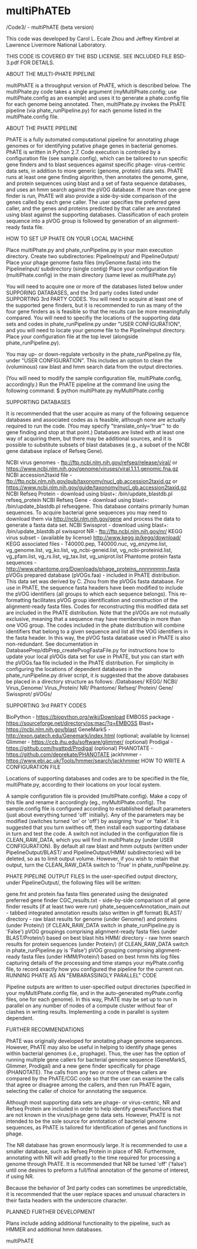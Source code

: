 # multiPhATEb
/Code3/ - multiPhATE (beta version)

This code was developed by Carol L. Ecale Zhou and Jeffrey Kimbrel at Lawrence Livermore National Laboratory.

THIS CODE IS COVERED BY THE BSD LICENSE. SEE INCLUDED FILE BSD-3.pdf FOR DETAILS.

ABOUT THE MULTI-PHATE PIPELINE

multiPhATE is a throughput version of PhATE, which is described below. The multiPhate.py code takes a single argument (myMultiPhate.config; use multiPhate.config as an example) and uses it to generate a phate.config file for each genome being annotated. Then, multiPhate.py invokes the PhATE pipeline (via phate_runPipeline.py) for each genome listed in the multiPhate.config file.

ABOUT THE PHATE PIPELINE

PhATE is a fully automated computational pipeline for annotating phage genomes or for identifying putative phage genes in bacterial genomes. PhATE is written in Python 2.7. Code execution is controled by a configuration file (see sample.config), which can be tailored to run specific gene finders and to blast sequences against specific phage- virus-centric data sets, in addition to more generic (genome, protein) data sets. PhATE runs at least one gene finding algorithm, then annotates the genome, gene, and protein sequences using blast and a set of fasta sequence databases, and uses an hmm search against the pVOG database. If more than one gene finder is run, PhATE will also provide a side-by-side comparison of the genes called by each gene caller. The user specifies the preferred gene caller, and the genes and proteins predicted by that caller are annotated using blast against the supporting databases. Classification of each protein sequence into a pVOG group is followed by generation of an alignment-ready fasta file.

HOW TO SET UP PHATE ON YOUR LOCAL MACHINE

Place multiPhate.py and phate_runPipeline.py in your main execution directory. Create two subdirectories: PipelineInput/ and PipelineOutput/ Place your phage genome fasta files (myGenome.fasta) into the PipelineInput/ subdirectory (single contig) Place your configuration file (multiPhate.config) in the main directory (same level as multiPhate.py)

You will need to acquire one or more of the databases listed below under SUPPORING DATABASES, and the 3rd party codes listed under SUPPORTING 3rd PARTY CODES. You will need to acquire at least one of the supported gene finders, but it is recommended to run as many of the four gene finders as is feasible so that the results can be more meaningfully compared. You will need to specifiy the locations of the supporting data sets and codes in phate_runPipeline.py under "USER CONFIGURATION", and you will need to locate your genome file to the PipelineInput directory. Place your configuration file at the top level (alongside phate_runPipeline.py).

You may up- or down-regulate verbosity in the phate_runPipeline.py file, under "USER CONFIGURATION". This includes an option to clean the (voluminous) raw blast and hmm search data from the output directories.

(You will need to modify the sample configuration file, multiPhate.config, accordingly.) Run the PhATE pipeline at the command line using the following command: $ python multiPhate.py myMultiPhate.config

SUPPORTING DATABASES

It is recommended that the user acquire as many of the following sequence databases and associated codes as is feasible, although none are actually required to run the code. (You may specify "translate_only='true'" to do gene finding and stop at that point.) Databases are listed with at least one way of acquiring them, but there may be additional sources, and it is possible to substitute subsets of blast databases (e.g., a subset of the NCBI gene database inplace of Refseq Gene).

NCBI virus genomes - ftp://ftp.ncbi.nlm.nih.gov/refseq/release/viral/ or https://www.ncbi.nlm.nih.gov/genome/viruses/viral.1.1.1.genomic.fna.gz
NCBI accession2taxid file - ftp://ftp.ncbi.nlm.nih.gov/pub/taxonomy/nucl_gb.accession2taxid.gz or https://www.ncbi.nlm.nih.gov/guide/taxonomy/nucl_gb.accession2taxid.gz
NCBI Refseq Protein - download using blast+: /bin/update_blastdb.pl refseq_protein
NCBI Refseq Gene - download using blast+: /bin/update_blastdb.pl refseqgene. This database contains primarily human sequences. To acquire bacterial gene sequences you may need to download them via http://ncbi.nlm.nih.gov/gene and process the data to generate a fasta data set.
NCBI Swissprot - download using blast+: /bin/update_blastdb.pl swissprot
NR - ftp://ftp.ncbi.nlm.nih.gov/nr/
KEGG virus subset - (available by license) http://www.kegg.jp/kegg/download/
KEGG associated files - T40000.pep, T40000.nuc, vg_enzyme.list, vg_genome.list, vg_ko.list, vg_ncbi-geneid.list, vg_ncbi-proteinid.list, vg_pfam.list, vg_rs.list, vg_tax.list, vg_uniprot.list
Phantome protein fasta sequences - http://www.phantome.org/Downloads/phage_proteins_nnnnnnnnn.fasta
pVOGs prepared database (pVOGs.faa) - included in PhATE distribution. This data set was derived by C. Zhou from the pVOGs fasta database. For use in PhATE, the sequence fasta headers have been modified to include the pVOG identifiers (all groups to which each sequence belongs). This re-formatting facilitates pVOG group identification and construction of the alignment-ready fasta files. Codes for reconstructing this modified data set are included in the PhATE distribution. Note that the pVOGs are not mutually exclusive, meaning that a sequence may have membership in more than one VOG group. The codes included in the phate distribution will combine identifiers that belong to a given sequence and list all the VOG identifiers in the fasta header. In this way, the pVOG fasta database used in PhATE is also non-redundant. See documentation in DatabasePrep/dbPrep_createPvogFastaFile.py for instructions how to update your local pVOGs data set for use in PhATE, but you can start with the pVOGs.faa file included in the PhATE distribution.
For simplicity in configuring the locations of dependent databases in the phate_runPipeline.py driver script, it is suggested that the above databases be placed in a directory structure as follows: /Databases/ KEGG/ NCBI/ Virus_Genome/ Virus_Protein/ NR/ Phantome/ Refseq/ Protein/ Gene/ Swissprot/ pVOGs/

SUPPORTING 3rd PARTY CODES

BioPython - https://biopython.org/wiki/Download
EMBOSS package - https://sourceforge.net/directory/os:mac/?q=EMBOSS
Blast+ https://ncbi.nlm.nih.gov/blast
GeneMarkS - http://exon.gatech.edu/Genemark/index.html (optional; available by license)
Glimmer - https://ccb.jhu.edu/software/glimmer/ (optional)
Prodigal - https://github.com/hyattpd/Prodigal (optional)
PHANOTATE - https://github.com/deprekate/PHANOTATE
jackhmmer - https://www.ebi.ac.uk/Tools/hmmer/search/jackhmmer
HOW TO WRITE A CONFIGURATION FILE

Locations of supporting databases and codes are to be specified in the file, multiPhate.py, according to their locations on your local system.

A sample configuration file is provided (multiPhate.config). Make a copy of this file and rename it accordingly (eg., myMultiPhate.config). The sample.config file is configured according to established default parameters (just about everything turned 'off' initially). Any of the parameters may be modified (switches turned 'on' or 'off') by assigning 'true' or 'false'. It is suggested that you turn swithes off, then install each supporting database in turn and test the code. A switch not included in the configuration file is CLEAN_RAW_DATA, which you will find in multiPhate.py (under USER CONFIGURATION). By default all raw blast and hmm outputs (written under PipelineOutput/BLAST/ and PipelineOutput/HMM/ subdirectories) will be deleted, so as to limit output volume. However, if you wish to retain that output, turn the CLEAN_RAW_DATA switch to 'True' in phate_runPipeline.py.

PHATE PIPELINE OUTPUT FILES In the user-specified output directory, under PipelineOutput/, the following files will be written:

gene.fnt and protein.faa fasta files generated using the designated preferred gene finder
CGC_results.txt - side-by-side comparison of all gene finder results (if at least two were run)
phate_sequenceAnnotation_main.out - tabbed integrated annotation results (also written in gff format)
BLAST/ directory - raw blast results for genome (under Genome/) and proteins (under Protein/) (if CLEAN_RAW_DATA switch in phate_runPipeline.py is 'False')
pVOG groupings comprising alignment-ready fasta files (under BLAST/Protein/) based on best blast hits
HMM/ directory - raw hmm search results for protein sequences (under Protein/) (if CLEAN_RAW_DATA switch in phate_runPipeline.py is 'False')
pVOG grouping comprising alignment-ready fasta files (under HMM/Protein/) based on best hmm hits
log files capturing details of the processing and time stamps
your myPhate.config file, to record exactly how you configured the pipeline for the current run.
RUNNING PHATE AS AN "EMBARASSINGLY PARALLEL" CODE

Pipeline outputs are written to user-specified output directories (specified in your myMultiPhate.config file, and in the auto-generated myPhate.config files, one for each genome). In this way, PhATE may be set up to run in parallel on any number of nodes of a compute cluster without fear of clashes in writing results. Implementing a code in parallel is system dependent.

FURTHER RECOMMENDATIONS

PhATE was originally developed for anotating phage genome sequences. However, PhATE may also be useful in helping to identify phage genes within bacterial genomes (i.e., prophage). Thus, the user has the option of running multiple gene callers for bacterial genome sequence (GeneMarkS, Glimmer, Prodigal) and a new gene finder specifically for phage (PHANOTATE). The calls from any two or more of these callers are compared by the PhATE/CGC code so that the user can examine the calls that agree or disagree among the callers, and then run PhATE again, selecting the caller of choice for annotating the sequence.

Although most supporting data sets are phage- or virus-centric, NR and Refseq Protein are included in order to help identify genes/functions that are not known in the virus/phage gene data sets. However, PhATE is not intended to be the sole source for anntotation of bacterial genome sequences, as PhATE is tailored for identification of genes and functions in phage.

The NR database has grown enormously large. It is recommended to use a smaller database, such as Refseq Protein in place of NR. Furthermore, annotating with NR will add greatly to the time required for processing a genome through PhATE. It is recommended that NR be turned 'off' ('false') until one desires to preform a full/final annotation of the genome of interest, if using NR.

Because the behavior of 3rd party codes can sometimes be unpredictable, it is recommended that the user replace spaces and unusual characters in their fasta headers with the underscore character.

PLANNED FURTHER DEVELOPMENT

Plans include adding additional functionality to the pipeline, such as HMMER and additional hmm databases.

multiPhATE
